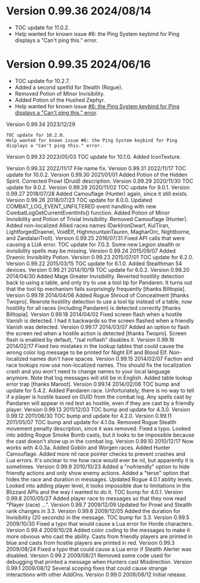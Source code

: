 # Version 0.99.36 2024/08/14

* TOC update for 11.0.2.
* Help wanted for known issue #6: the Ping System keybind for Ping displays a "Can't ping this." error.

# Version 0.99.35 2024/06/16

* TOC update for 10.2.7.
* Added a second spellId for Stealth (Rogue).
* Removed Potion of Minor Invisibility.
* Added Potion of the Hushed Zephyr.
* Help wanted for known issue [#6: the Ping System keybind for Ping displays a "Can't ping this." error](https://legacy.curseforge.com/wow/addons/stealth-alerter/issues/6).

Version 0.99.34 2023/12/29

    TOC update for 10.2.0.
    Help wanted for known issue #6: the Ping System keybind for Ping displays a "Can't ping this." error.

Version 0.99.33 2023/05/03
TOC update for 10.1.0.
Added IconTexture.

Version 0.99.32 2022/11/17
File name fix.
Version 0.99.31 2022/11/17
TOC update for 10.0.2.
Version 0.99.30 2021/01/01
Added Potion of the Hidden Spirit.
Corrected Prowl (Druid) description.
Version 0.99.29 2020/11/30
TOC update for 9.0.2.
Version 0.99.28 2020/11/02
TOC update for 9.0.1.
Version 0.99.27 2018/07/28
Added Camouflage (Hunter) again, since it still exists.
Version 0.99.26 2018/07/23
TOC update for 8.0.0.
Updated COMBAT_LOG_EVENT_UNFILTERED event handling with new CombatLogGetCurrentEventInfo() function.
Added Potion of Minor Invisibility and Potion of Trivial Invisibility.
Removed Camouflage (Hunter).
Added non-localized Allied races names (DarkIronDwarf, KulTiran, LightforgedDraenei, VoidElf, HighmountainTauren, MagharOrc, Nightborne, and ZandalariTroll).
Version 0.99.25 2016/07/31
Fixed API calls that were causing a LUA error.
TOC update for 7.0.3.
Some new Legion stealth or invisibility spells may be missing.
Version 0.99.24 2015/09/07
Added Draenic Invisibility Potion.
Version 0.99.23 2015/07/01
TOC update for 6.2.0.
Version 0.99.22 2015/03/15
TOC update for 6.1.0.
Added Stealthman 54 devices.
Version 0.99.21 2014/10/19
TOC update for 6.0.2.
Version 0.99.20 2014/04/30
Added Mage Greater Invisibility.
Reverted hostility detection back to using a table, and only try to use a tool tip for Pandaren. It turns out that the tool tip mechanism fails surprisingly frequently [thanks Billtopia].
Version 0.99.19 2014/04/06
Added Rogue Shroud of Concealment [thanks Twopro].
Rewrote hostility detection to use a tool tip instead of a table, now hostility for all races (including Pandaren) is detected correctly [thanks Billtopia].
Version 0.99.18 2014/04/02
Fixed screen flash when a hostile Vanish is detected. I had it backwards so the screen flashed when a friendly Vanish was detected.
Version 0.99.17 2014/03/07
Added an option to flash the screen red when a hostile action is detected [thanks Twopro]. Screen flash is enabled by default, "/sal noflash" disables it.
Version 0.99.16 2014/02/17
Fixed two mistakes in the lookup tables that could cause the wrong color log message to be printed for Night Elf and Blood Elf. Non-localized names don't have spaces.
Version 0.99.15 2014/02/07
Faction and race lookups now use non-localized names. This should fix the localization crash and you won't need to change names to your local language anymore. Note that log messages will still be in English.
Added table lookup error trap [thanks Maroot].
Version 0.99.14 2014/02/06
TOC bump and update for 5.4.2.
Added Pandaren race. Unfortunately, there is no way to tell if a player is hostile based on GUID from the combat log. Any spells cast by Pandaren will appear in red text as hostile, even if they are cast by a friendly player.
Version 0.99.13 2011/12/03
TOC bump and update for 4.3.0.
Version 0.99.12 2011/06/30
TOC bump and update for 4.2.0.
Version 0.99.11 2011/05/07
TOC bump and update for 4.1.0a.
Removed Rogue Stealth movement penalty description, since it was removed.
Fixed a typo.
Looked into adding Rogue Smoke Bomb casts, but it looks to be impossible because the cast doesn't show up in the combat log.
Version 0.99.10 2010/12/17
Now works with 4.0.3a.
Added Goblin and Worgen races.
Added Hunter Camouflage.
Added more nil race pointer checks to prevent crashes and Lua errors. It's unclear to me how race would ever be nil, but apparently it is sometimes.
Version 0.99.9 2010/10/23
Added a "nofriendly" option to hide friendly actions and only show enemy actions.
Added a "terse" option that hides the race and duration in messages.
Updated Rogue 4.0.1 ability levels.
Looked into adding player level, it looks impossible due to limitations in the Blizzard APIs and the way I wanted to do it.
TOC bump for 4.0.1.
Version 0.99.8 2010/05/27
Added player race to messages so that they now read "Player (race) ...".
Version 0.99.7 2009/12/09
Updated for Prowl and Stealth rank changes in 3.3.
Version 0.99.6 2009/12/05
Added the duration for Invisibility (20 seconds) in the message.
TOC bump for 3.3.
Version 0.99.5 2009/10/30
Fixed a typo that would cause a Lua error for Horde characters.
Version 0.99.4 2009/10/28
Added color coding to the messages to make it more obvious who cast the ability. Casts from friendly players are printed in blue and casts from hostile players are printed in red.
Version 0.99.3 2009/08/24
Fixed a typo that could cause a Lua error if Stealth Alerter was disabled.
Version 0.99.2 2009/08/21
Removed some code used for debugging that printed a message when Hunters cast Misdirection.
Version 0.99.1 2009/08/12
Several scoping fixes that could cause strange interactions with other AddOns.
Version 0.99.0 2009/08/12
Initial release.
